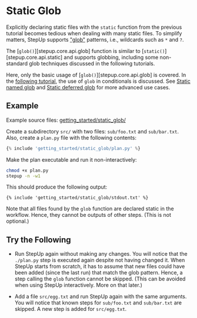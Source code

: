 # Static Glob

Explicitly declaring static files with the `static` function from the previous tutorial becomes tedious when dealing with many static files.
To simplify matters, StepUp supports ["glob"](https://en.wikipedia.org/wiki/Glob_(programming)) patterns, i.e., wildcards such as `*` and `?`.

The [`glob()`][stepup.core.api.glob] function is similar to [`static()`][stepup.core.api.static] and supports globbing, including some non-standard glob techniques discussed in the following tutorials.

Here, only the basic usage of [`glob()`][stepup.core.api.glob] is covered.
In the [following tutorial](static_glob_conditional.md), the use of `glob` in conditionals is discussed.
See [Static named glob](../advanced_topics/static_named_glob.md) and [Static deferred glob](../advanced_topics/static_deferred_glob.md) for more advanced use cases.


## Example

Example source files: [getting_started/static_glob/](https://github.com/reproducible-reporting/stepup-core/tree/main/docs/getting_started/static_glob)

Create a subdirectory `src/` with two files: `sub/foo.txt` and `sub/bar.txt`.
Also, create a `plan.py` file with the following contents:

```python
{% include 'getting_started/static_glob/plan.py' %}
```

Make the plan executable and run it non-interactively:

```bash
chmod +x plan.py
stepup -n -w1
```

This should produce the following output:

```
{% include 'getting_started/static_glob/stdout.txt' %}
```

Note that all files found by the `glob` function are declared static in the workflow.
Hence, they cannot be outputs of other steps.
(This is not optional.)


## Try the Following

- Run StepUp again without making any changes.
  You will notice that the `./plan.py` step is executed again despite not having changed it.
  When StepUp starts from scratch, it has to assume that new files could have been added (since the last run) that match the glob pattern.
  Hence, a step calling the `glob` function cannot be skipped.
  (This can be avoided when using StepUp interactively. More on that later.)

- Add a file `src/egg.txt` and run StepUp again with the same arguments.
  You will notice that known steps for `sub/foo.txt` and `sub/bar.txt` are skipped.
  A new step is added for `src/egg.txt`.
